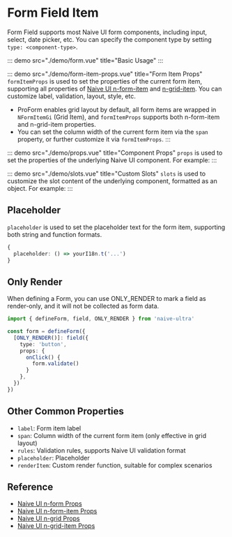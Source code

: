 # Form Field Item

Form Field supports most Naive UI form components, including input, select, date picker, etc. You can specify the component type by setting `type: <component-type>`.

::: demo src="./demo/form.vue" title="Basic Usage"
:::

::: demo src="./demo/form-item-props.vue" title="Form Item Props"
`formItemProps` is used to set the properties of the current form item, supporting all properties of [Naive UI n-form-item](https://www.naiveui.com/en-US/os-theme/components/form#FormItem-Props) and [n-grid-item](https://www.naiveui.com/en-US/os-theme/components/grid#GridItem-Props). You can customize label, validation, layout, style, etc.

- ProForm enables grid layout by default, all form items are wrapped in `NFormItemGi` (Grid Item), and `formItemProps` supports both n-form-item and n-grid-item properties.
- You can set the column width of the current form item via the `span` property, or further customize it via `formItemProps`.
:::

::: demo src="./demo/props.vue" title="Component Props"
`props` is used to set the properties of the underlying Naive UI component. For example:
:::

::: demo src="./demo/slots.vue" title="Custom Slots"
`slots` is used to customize the slot content of the underlying component, formatted as an object. For example:
:::

## Placeholder

`placeholder` is used to set the placeholder text for the form item, supporting both string and function formats.

```ts
{
  placeholder: () => yourI18n.t('...')
}
```

## Only Render

When defining a Form, you can use ONLY_RENDER to mark a field as render-only, and it will not be collected as form data.

```ts
import { defineForm, field, ONLY_RENDER } from 'naive-ultra'

const form = defineForm({
  [ONLY_RENDER()]: field({
    type: 'button',
    props: {
      onClick() {
        form.validate()
      }
    },
  })
})
```

## Other Common Properties

- `label`: Form item label
- `span`: Column width of the current form item (only effective in grid layout)
- `rules`: Validation rules, supports Naive UI validation format
- `placeholder`: Placeholder
- `renderItem`: Custom render function, suitable for complex scenarios

## Reference

- [Naive UI n-form Props](https://www.naiveui.com/en-US/os-theme/components/form#Form-Props)
- [Naive UI n-form-item Props](https://www.naiveui.com/en-US/os-theme/components/form#FormItem-Props)
- [Naive UI n-grid Props](https://www.naiveui.com/en-US/os-theme/components/grid#Grid-Props)
- [Naive UI n-grid-item Props](https://www.naiveui.com/en-US/os-theme/components/grid#GridItem-Props)
